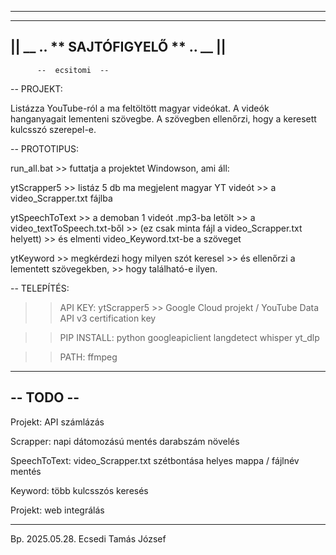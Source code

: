 _____________________________________
-------------------------------------
|| __ .. ** SAJTÓFIGYELŐ  ** .. __ ||
 -----------------------------------
          --  ecsitomi  --



-- PROJEKT:

Listázza YouTube-ról a ma feltöltött magyar videókat.
A videók hanganyagait lementeni szövegbe.
A szövegben ellenőrzi, hogy a keresett kulcsszó szerepel-e.



-- PROTOTIPUS:

run_all.bat     >> futtatja a projektet Windowson, ami áll:

ytScrapper5     >> listáz 5 db ma megjelent magyar YT videót
                >> a video_Scrapper.txt fájlba

ytSpeechToText  >> a demoban 1 videót .mp3-ba letölt
                >> a video_textToSpeech.txt-ből 
                >> (ez csak minta fájl a video_Scrapper.txt helyett)
                >> és elmenti video_Keyword.txt-be a szöveget

ytKeyword       >> megkérdezi hogy milyen szót keresel
                >> és ellenőrzi a lementett szövegekben,
                >> hogy található-e ilyen.



-- TELEPÍTÉS:

>> API KEY:
ytScrapper5 >> Google Cloud projekt / YouTube Data API v3 certification key

>> PIP INSTALL:
python
googleapiclient
langdetect 
whisper
yt_dlp

>> PATH:
ffmpeg



 --------
-- TODO -- 
  ------

Projekt:        API számlázás

Scrapper:       napi dátomozású mentés
                darabszám növelés

SpeechToText:   video_Scrapper.txt szétbontása
                helyes mappa / fájlnév mentés

Keyword:        több kulcsszós keresés

Projekt:        web integrálás


------------------------------------------------


Bp. 2025.05.28.
Ecsedi Tamás József


